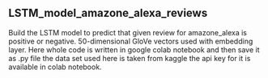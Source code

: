 ## LSTM_model_amazone_alexa_reviews
Build the LSTM model to predict that given review for amazone_alexa is positive or negative.
50-dimensional GloVe vectors used with embedding layer.
Here whole code is written in google colab notebook and then save it as .py file
the data set used here is taken from kaggle the api key for it is available in colab notebook.
